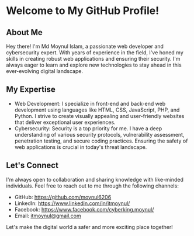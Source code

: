 # Welcome to My GitHub Profile!

## About Me
Hey there! I'm Md Moynul Islam, a passionate web developer and cybersecurity expert. With years of experience in the field, I've honed my skills in creating robust web applications and ensuring their security. I'm always eager to learn and explore new technologies to stay ahead in this ever-evolving digital landscape.

## My Expertise
- Web Development: I specialize in front-end and back-end web development using languages like HTML, CSS, JavaScript, PHP, and Python. I strive to create visually appealing and user-friendly websites that deliver exceptional user experiences.
- Cybersecurity: Security is a top priority for me. I have a deep understanding of various security protocols, vulnerability assessment, penetration testing, and secure coding practices. Ensuring the safety of web applications is crucial in today's threat landscape.


## Let's Connect
I'm always open to collaboration and sharing knowledge with like-minded individuals. Feel free to reach out to me through the following channels:

- GitHub: https://github.com/moynul6206
- LinkedIn: https://www.linkedin.com/in/itmoynul/
- Facebook: https://www.facebook.com/cyberking.moynul/
- Email: itmoynul@gmail.com

Let's make the digital world a safer and more exciting place together!
